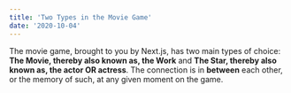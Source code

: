 ```yaml
---
title: 'Two Types in the Movie Game'
date: '2020-10-04'
---
```


The movie game, brought to you by Next.js, has two main types of choice: **The Movie, thereby also known as, the Work** and **The Star, thereby also known as, the actor OR actress**. The connection is in **between** each other, or the memory of such, at any given moment on the game.
